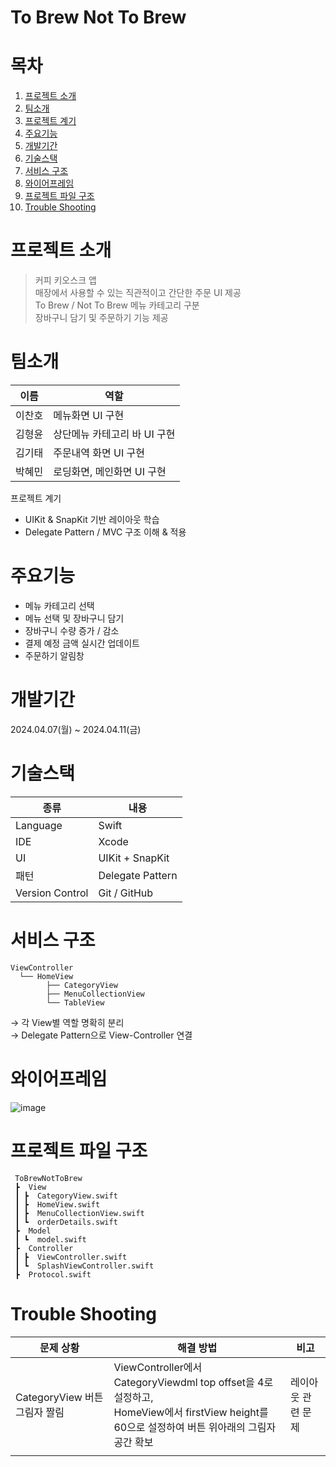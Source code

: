 # To Brew Not To Brew

# 목차
1. [프로젝트 소개](#프로젝트-소개)
2. [팀소개](#팀소개)
3. [프로젝트 계기](#프로젝트-계기)
4. [주요기능](#주요기능)
5. [개발기간](#개발기간)
6. [기술스택](#기술스택)
7. [서비스 구조](#서비스-구조)
8. [와이어프레임](#와이어프레임)
9. [프로젝트 파일 구조](#프로젝트-파일-구조)
10. [Trouble Shooting](#trouble-shooting)


# 프로젝트 소개
> 커피 키오스크 앱  
매장에서 사용할 수 있는 직관적이고 간단한 주문 UI 제공  
To Brew / Not To Brew 메뉴 카테고리 구분  
장바구니 담기 및 주문하기 기능 제공  


# 팀소개
| 이름 | 역할 |
|------|------|
| 이찬호 | 메뉴화면 UI 구현 |
| 김형윤 | 상단메뉴 카테고리 바 UI 구현 |
| 김기태 | 주문내역 화면 UI 구현 |
| 박혜민 | 로딩화면, 메인화면 UI 구현 |


 프로젝트 계기
- UIKit & SnapKit 기반 레이아웃 학습
- Delegate Pattern / MVC 구조 이해 & 적용


# 주요기능
- 메뉴 카테고리 선택
- 메뉴 선택 및 장바구니 담기
- 장바구니 수량 증가 / 감소
- 결제 예정 금액 실시간 업데이트
- 주문하기 알림창


# 개발기간
2024.04.07(월) ~ 2024.04.11(금)


# 기술스택
| 종류 | 내용 |
|------|------|
| Language | Swift |
| IDE | Xcode |
| UI | UIKit + SnapKit |
| 패턴 | Delegate Pattern |
| Version Control | Git / GitHub |


# 서비스 구조
```
ViewController
  └── HomeView
        ├── CategoryView
        ├── MenuCollectionView
        └── TableView
```
→ 각 View별 역할 명확히 분리  
→ Delegate Pattern으로 View-Controller 연결  


# 와이어프레임

![image](https://github.com/user-attachments/assets/a44c81ea-ae5e-4607-805d-5cf8eaaf930b)


# 프로젝트 파일 구조
```
 ToBrewNotToBrew
 ┣  View
 ┃ ┣  CategoryView.swift
 ┃ ┣  HomeView.swift
 ┃ ┣  MenuCollectionView.swift
 ┃ ┗  orderDetails.swift
 ┣  Model
 ┃ ┗  model.swift
 ┣  Controller
 ┃ ┣  ViewController.swift
 ┃ ┗  SplashViewController.swift
 ┣  Protocol.swift
```


# Trouble Shooting
| 문제 상황 | 해결 방법 | 비고 |
|----------|-----------|------|
| CategoryView 버튼 그림자 짤림 | ViewController에서 CategoryViewdml top offset을 4로 설정하고,<br> HomeView에서 firstView height를 60으로 설정하여 버튼 위아래의 그림자 공간 확보 | 레이아웃 관련 문제 |
|  |  |  |

